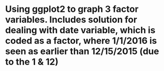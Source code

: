 # Using ggplot2 to graph 3 factor variables. Includes solution for dealing with date variable, which is coded as a factor, where 1/1/2016 is seen as earlier than 12/15/2015 (due to the 1 & 12)
